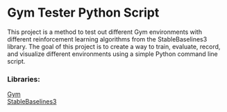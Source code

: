 # Gym Tester Python Script

This project is a method to test out different Gym environments with different reinforcement learning algorithms from the StableBaselines3 library. The goal of this project is to create a way to train, evaluate, record, and visualize different environments using a simple Python command line script.

### Libraries:

[Gym](https://www.gymlibrary.dev/)\
[StableBaselines3](https://stable-baselines3.readthedocs.io/en/master/index.html)